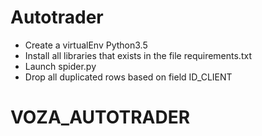 # Autotrader
- Create a virtualEnv Python3.5
- Install all libraries that exists in the file requirements.txt
- Launch spider.py
- Drop all duplicated rows based on field ID_CLIENT
# VOZA_AUTOTRADER
